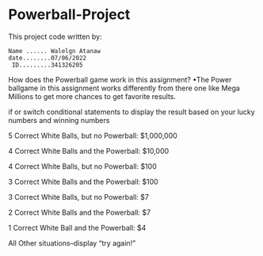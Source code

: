# Powerball-Project
This project code written by:

    Name ...... Walelgn Atanaw
    date........07/06/2022
     ID.........341326205

How does the Powerball game work in this assignment?
•The Power ballgame in this assignment works differently from there  one like Mega Millions to get more chances to get favorite results.

if or switch conditional statements to display the result based on your lucky numbers and winning numbers

5 Correct White Balls, but no Powerball: $1,000,000

4 Correct White Balls and the Powerball: $10,000

4 Correct White Balls, but no Powerball: $100

3 Correct White Balls and the Powerball: $100

3 Correct White Balls, but no Powerball: $7

2 Correct White Balls and the Powerball: $7

1 Correct White Ball and the Powerball: $4

All Other situations–display “try again!” 